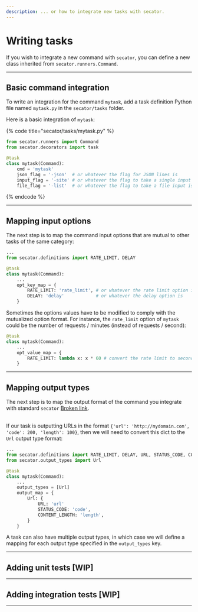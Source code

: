 ```yaml
---
description: ... or how to integrate new tasks with secator.
---
```


# Writing tasks

If you wish to integrate a new command with `secator`, you can define a new class inherited from `secator.runners.Command`.

***

## Basic command integration

To write an integration for the command `mytask`, add a task definition Python file named `mytask.py` in the `secator/tasks` folder.

Here is a basic integration of `mytask`:

{% code title="secator/tasks/mytask.py" %}
```python
from secator.runners import Command
from secator.decorators import task

@task
class mytask(Command):
    cmd = 'mytask'
    json_flag = '-json'  # or whatever the flag for JSON lines is
    input_flag = '-site' # or whatever the flag to take a single input is
    file_flag = '-list'  # or whatever the flag to take a file input is
```
{% endcode %}

***

## Mapping input options

The next step is to map the command input options that are mutual to other tasks of the same category:

```python
...
from secator.definitions import RATE_LIMIT, DELAY

@task
class mytask(Command):
    ...
    opt_key_map = {
        RATE_LIMIT: 'rate_limit', # or whatever the rate limit option is
        DELAY: 'delay'            # or whatever the delay option is
    }
```

Sometimes the options values have to be modified to comply with the mutualized option format. For instance, the `rate_limit` option of `mytask` could be the number of requests / minutes (instead of requests / second):

```python
@task
class mytask(Command):
    ...
    opt_value_map = {
        RATE_LIMIT: lambda x: x * 60 # convert the rate limit to seconds
    }
```

***

## Mapping output types

The next step is to map the output format of the command you integrate with standard `secator` [Broken link](broken-reference "mention").

\
If our task is outputting URLs in the format `{'url': 'http://mydomain.com', 'code': 200, 'length': 100}`, then we will need to convert this dict to the `Url` output type format:

```python
...
from secator.definitions import RATE_LIMIT, DELAY, URL, STATUS_CODE, CONTENT_LENGTH
from secator.output_types import Url

@task
class mytask(Command):
    ...
    output_types = [Url]
    output_map = {
        Url: {
            URL: 'url'
            STATUS_CODE: 'code',
            CONTENT_LENGTH: 'length',
        }
    }
```

A task can also have multiple output types, in which case we will define a mapping for each output type specified in the `output_types` key.

***

## Adding unit tests \[WIP]

***

## Adding integration tests \[WIP]

***
